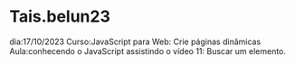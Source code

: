 # Tais.belun23
dia:17/10/2023
Curso:JavaScript para Web: Crie páginas dinâmicas 
Aula:conhecendo o JavaScript 
assistindo  o vídeo 11: Buscar um elemento.
